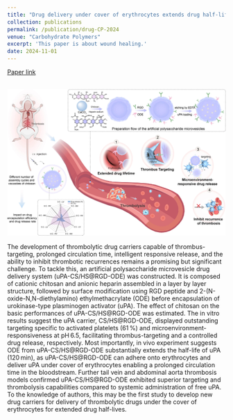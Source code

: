 ```yaml
---
title: "Drug delivery under cover of erythrocytes extends drug half-life: A thrombolytic targeting therapy utilizing microenvironment-responsive artificial polysaccharide microvesicles. Carbohydrate Polymers 2024, 343, 122505."
collection: publications
permalink: /publication/drug-CP-2024
venue: "Carbohydrate Polymers"
excerpt: 'This paper is about wound healing.'
date: 2024-11-01
---
```



[Paper link](https://doi.org/10.1016/j.carbpol.2024.122505)

<br/><img src='/images/GrapAbs-drug-CP-2024.jpg'>

The development of thrombolytic drug carriers capable of thrombus-targeting, prolonged circulation time, intelligent responsive release, and the ability to inhibit thrombotic recurrences remains a promising but significant challenge. To tackle this, an artificial polysaccharide microvesicle drug delivery system (uPA-CS/HS@RGD-ODE) was constructed. It is composed of cationic chitosan and anionic heparin assembled in a layer by layer structure, followed by surface modification using RGD peptide and 2-(N-oxide-N,N-diethylamino) ethylmethacrylate (ODE) before encapsulation of urokinase-type plasminogen activator (uPA). The effect of chitosan on the basic performances of uPA-CS/HS@RGD-ODE was estimated. The in vitro results suggest the uPA carrier, CS/HS@RGD-ODE, displayed outstanding targeting specific to activated platelets (61 %) and microenvironment-responsiveness at pH 6.5, facilitating thrombus-targeting and a controlled drug release, respectively. Most importantly, in vivo experiment suggests ODE from uPA-CS/HS@RGD-ODE substantially extends the half-life of uPA (120 min), as uPA-CS/HS@RGD-ODE can adhere onto erythrocytes and deliver uPA under cover of erythrocytes enabling a prolonged circulation time in the bloodstream. Further tail vein and abdominal aorta thrombosis models confirmed uPA-CS/HS@RGD-ODE exhibited superior targeting and thrombolysis capabilities compared to systemic administration of free uPA. To the knowledge of authors, this may be the first study to develop new drug carriers for delivery of thrombolytic drugs under the cover of erythrocytes for extended drug half-lives.
